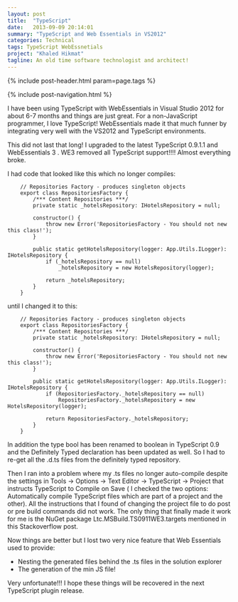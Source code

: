 ```yaml
---
layout: post
title:  "TypeScript"
date:   2013-09-09 20:14:01
summary: "TypeScript and Web Essentials in VS2012"
categories: Technical
tags: TypeScript WebEssnetials
project: "Khaled Hikmat"
tagline: An old time software technologist and architect!
---
```


{% include post-header.html param=page.tags %}

{% include post-navigation.html %}

I have been using TypeScript with WebEssentials in Visual Studio 2012 for about 6-7 months and things are just great. For a non-JavaScript programmer, I love TypeScript! WebEssentials made it that much funner by integrating very well with the VS2012 and TypeScript environments.

This did not last that long! I upgraded to the latest TypeScript 0.9.1.1 and WebEssentials 3 . WE3 removed all TypeScript support!!!! Almost everything broke.

I had code that looked like this which no longer compiles:

```
    // Repositories Factory - produces singleton objects
    export class RepositoriesFactory {
        /*** Content Repositories ***/
        private static _hotelsRepository: IHotelsRepository = null;

        constructor() {
            throw new Error('RepositoriesFactory - You should not new this class!');
        }

        public static getHotelsRepository(logger: App.Utils.ILogger): IHotelsRepository {
            if (_hotelsRepository == null)
                _hotelsRepository = new HotelsRepository(logger);

            return _hotelsRepository;
        }
    }
```

until I changed it to this:

```
    // Repositories Factory - produces singleton objects
    export class RepositoriesFactory {
        /*** Content Repositories ***/
        private static _hotelsRepository: IHotelsRepository = null;

        constructor() {
            throw new Error('RepositoriesFactory - You should not new this class!');
        }

        public static getHotelsRepository(logger: App.Utils.ILogger): IHotelsRepository {
            if (RepositoriesFactory._hotelsRepository == null)
                RepositoriesFactory._hotelsRepository = new HotelsRepository(logger);

            return RepositoriesFactory._hotelsRepository;
        }
    }
```

In addition the type bool has been renamed to boolean in TypeScript 0.9 and the Definitely Typed declaration has been updated as well. So I had to re-get all the .d.ts files from the definitely typed repository.

Then I ran into a problem where my .ts files no longer auto-compile despite the settings in Tools -> Options -> Text Editor -> TypeScript -> Project that instructs TypeScript to Compile on Save ( I checked the two options: Automatically compile TypeScript files which are part of a project and the other). All the instructions that I found of changing the project file to do post or pre build commands did not work. The only thing that finally made it work for me is the NuGet package Ltc.MSBuild.TS0911WE3.targets mentioned in this Stackoverflow post. 

Now things are better but I lost two very nice feature that Web Essentials used to provide:

* Nesting the generated files behind the .ts files in the solution explorer
* The generation of the min JS file!

Very unfortunate!!! I hope these things will be recovered in the next TypeScript plugin release.